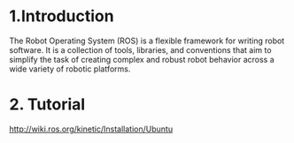 
# 1.Introduction
The Robot Operating System (ROS) is a flexible framework for writing robot software. It is a collection of tools, libraries, and conventions that aim to simplify the task of creating complex and robust robot behavior across a wide variety of robotic platforms. 

# 2. Tutorial
http://wiki.ros.org/kinetic/Installation/Ubuntu
